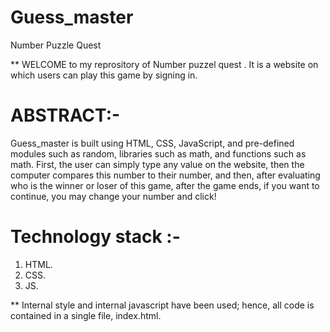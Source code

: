 # Guess_master 
Number Puzzle Quest

** WELCOME to my reprository of Number puzzel quest . It is a website on which users can play this game by signing in.

# ABSTRACT:-
Guess_master is built using HTML, CSS, JavaScript, and pre-defined modules such as random, libraries such as math, and functions such as math. First, the user can simply type any value on the website, then the computer compares this number to their number, and then, after evaluating who is the winner or loser of this game, after the game ends, if you want to continue, you may change your number and click!

# Technology stack :-
1. HTML.
2. CSS.
3. JS.

** Internal style and internal javascript have been used; hence, all code is contained in a single file, index.html.

 
